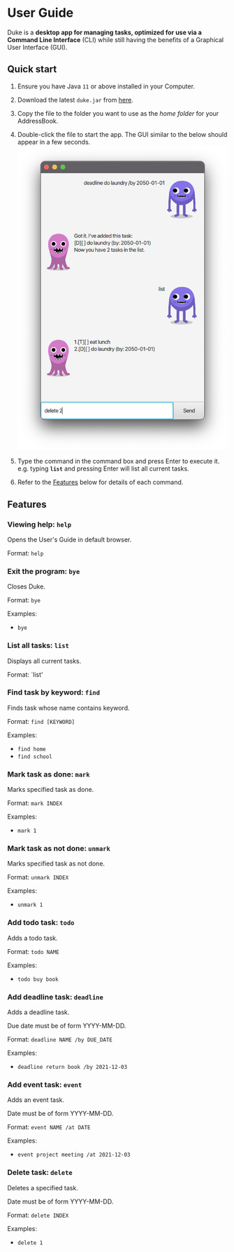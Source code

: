 # User Guide

Duke is a **desktop app for managing tasks, optimized for use via a Command Line Interface** (CLI) while still having the benefits of a Graphical User Interface (GUI).

## Quick start

1. Ensure you have Java `11` or above installed in your Computer.

1. Download the latest `duke.jar` from [here](https://github.com/se-edu/addressbook-level3/releases).

1. Copy the file to the folder you want to use as the _home folder_ for your AddressBook.

1. Double-click the file to start the app. The GUI similar to the below should appear in a few seconds.<br>
   ![Ui](Ui.png)

1. Type the command in the command box and press Enter to execute it. e.g. typing **`list`** and pressing Enter will list all current tasks.<br>


1. Refer to the [Features](#features) below for details of each command.

## Features 

### Viewing help: `help`

Opens the User's Guide in default browser.

Format: `help`

### Exit the program: `bye`

Closes Duke.

Format: `bye`

Examples:
* `bye`

### List all tasks: `list`

Displays all current tasks.

Format: `list'

### Find task by keyword: `find`

Finds task whose name contains keyword.

Format: `find [KEYWORD]`

Examples:
* `find home`
* `find school`

### Mark task as done: `mark`

Marks specified task as done.

Format: `mark INDEX`

Examples:
* `mark 1`


### Mark task as not done: `unmark`

Marks specified task as not done.

Format: `unmark INDEX`

Examples:
* `unmark 1`

### Add todo task: `todo`

Adds a todo task.

Format: `todo NAME`

Examples:
* `todo buy book`

### Add deadline task: `deadline`

Adds a deadline task.

Due date must be of form YYYY-MM-DD.

Format: `deadline NAME /by DUE_DATE`

Examples:
* `deadline return book /by 2021-12-03`

### Add event task: `event`

Adds an event task.

Date must be of form YYYY-MM-DD.

Format: `event NAME /at DATE`

Examples:
* `event project meeting /at 2021-12-03`

### Delete task: `delete`

Deletes a specified task.

Date must be of form YYYY-MM-DD.

Format: `delete INDEX`

Examples:
* `delete 1`
